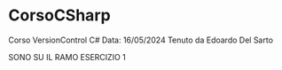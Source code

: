 # CorsoCSharp
Corso VersionControl C#
Data: 16/05/2024
Tenuto da Edoardo Del Sarto

SONO SU IL RAMO ESERCIZIO 1
